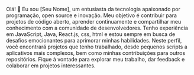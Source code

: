 Olá! 👋 Eu sou [Seu Nome], um entusiasta da tecnologia apaixonado por programação, open source e inovação. Meu objetivo é contribuir para projetos de código aberto, aprender continuamente e compartilhar meu conhecimento com a comunidade de desenvolvedores. Tenho experiência em JavaScript, Java, React.js, css, html e estou sempre em busca de desafios emocionantes para aprimorar minhas habilidades.
Neste perfil, você encontrará projetos que tenho trabalhado, desde pequenos scripts a aplicativos mais complexos, bem como minhas contribuições para outros repositórios. Fique à vontade para explorar meu trabalho, dar feedback e colaborar em projetos interessantes. 


